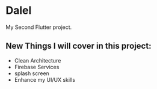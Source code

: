 # Dalel

My Second Flutter project.

## New Things I will cover in this project:
- Clean Architecture
- Firebase Services
- splash screen
- Enhance my UI/UX skills


